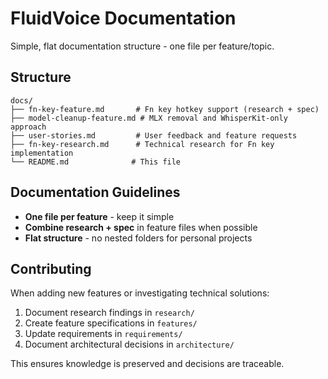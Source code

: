 # FluidVoice Documentation

Simple, flat documentation structure - one file per feature/topic.

## Structure

```
docs/
├── fn-key-feature.md       # Fn key hotkey support (research + spec)
├── model-cleanup-feature.md # MLX removal and WhisperKit-only approach  
├── user-stories.md         # User feedback and feature requests
├── fn-key-research.md      # Technical research for Fn key implementation
└── README.md              # This file
```

## Documentation Guidelines

- **One file per feature** - keep it simple
- **Combine research + spec** in feature files when possible  
- **Flat structure** - no nested folders for personal projects

## Contributing

When adding new features or investigating technical solutions:

1. Document research findings in `research/`
2. Create feature specifications in `features/`
3. Update requirements in `requirements/`
4. Document architectural decisions in `architecture/`

This ensures knowledge is preserved and decisions are traceable.